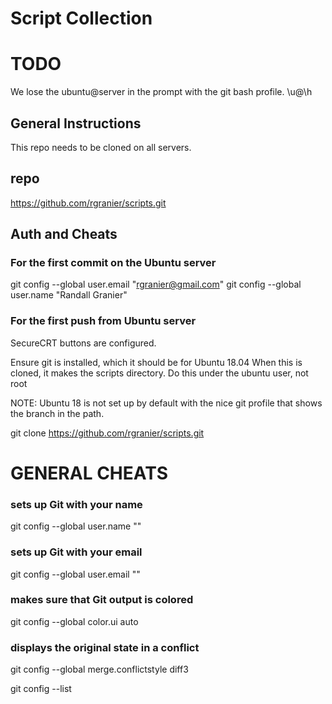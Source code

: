 # Script Collection

# TODO
We lose the ubuntu@server in the prompt with the git bash profile.
\u@\h


## General Instructions
This repo needs to be cloned on all servers.

## repo
https://github.com/rgranier/scripts.git




## Auth and Cheats
### For the first commit on the Ubuntu server
git config --global user.email "rgranier@gmail.com"
git config --global user.name "Randall Granier"

### For the first push from Ubuntu server
SecureCRT buttons are configured.

Ensure git is installed, which it should be for Ubuntu 18.04
When this is cloned, it makes the scripts directory.
Do this under the ubuntu user, not root

NOTE:  Ubuntu 18 is not set up by default with the nice git profile that
shows the branch in the path.

git clone https://github.com/rgranier/scripts.git


# GENERAL CHEATS
### sets up Git with your name
git config --global user.name "<Your-Full-Name>"

### sets up Git with your email
git config --global user.email "<your-email-address>"

### makes sure that Git output is colored
git config --global color.ui auto

### displays the original state in a conflict
git config --global merge.conflictstyle diff3

git config --list
